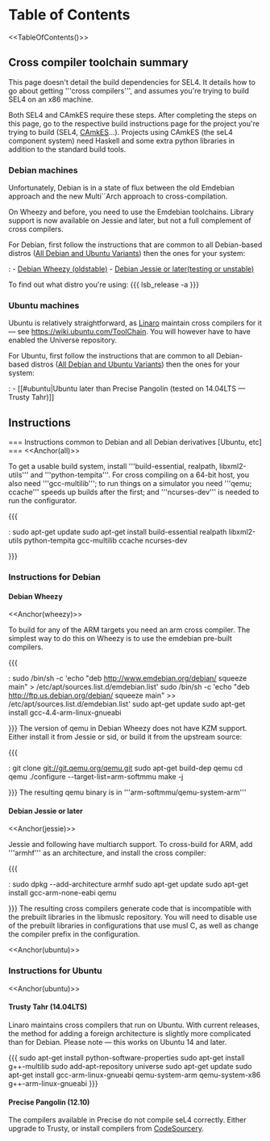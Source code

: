 # Table of Contents
 &lt;&lt;TableOfContents()&gt;&gt;

## Cross compiler toolchain summary
 This page doesn't detail the
build dependencies for SEL4. It details how to go about getting '''cross
compilers''', and assumes you're trying to build SEL4 on an x86 machine.

Both SEL4 and CAmkES require these steps. After completing the steps on
this page, go to the respective build instructions page for the project
you're trying to build (SEL4, [CAmkES](../CAmkES)...). Projects using CAmkES
(the seL4 component system) need Haskell and some extra python libraries
in addition to the standard build tools.

### Debian machines
 Unfortunately, Debian is in a state of flux
between the old Emdebian approach and the new Multi\`\`Arch approach to
cross-compilation.

On Wheezy and before, you need to use the Emdebian toolchains. Library
support is now available on Jessie and later, but not a full complement
of cross compilers.

For Debian, first follow the instructions that are common to all Debian-based distros ([All Debian and Ubuntu Variants](\#all)) then the ones for your system:

:   -   [Debian Wheezy (oldstable)](\#wheezy)
    -   [Debian Jessie or later(testing or unstable)](\#jessie)

To find out what distro you're using: {{{ lsb_release -a }}}

### Ubuntu machines


Ubuntu is relatively straightforward, as
[Linaro](http://www.linaro.org/) maintain cross compilers for
it — see <https://wiki.ubuntu.com/ToolChain>. You will however have to
have enabled the Universe repository.

For Ubuntu, first follow the instructions that are common to all Debian-based distros ([All Debian and Ubuntu Variants](\#all)) then the ones for your system:

:   -   \[\[\#ubuntu|Ubuntu later than Precise Pangolin (tested on
        14.04LTS — Trusty Tahr)\]\]

## Instructions
 === Instructions common to Debian and all Debian
derivatives \[Ubuntu, etc\] === &lt;&lt;Anchor(all)&gt;&gt;

To get a usable build system, install '''build-essential, realpath,
libxml2-utils''' and '''python-tempita'''. For cross compiling on a
64-bit host, you also need '''gcc-multilib'''; to run things on a
simulator you need '''qemu; ccache''' speeds up builds after the first;
and '''ncurses-dev''' is needed to run the configurator.

{{{

:   sudo apt-get update sudo apt-get install build-essential realpath
    libxml2-utils python-tempita gcc-multilib ccache ncurses-dev

}}}

### Instructions for Debian


#### Debian Wheezy
 &lt;&lt;Anchor(wheezy)&gt;&gt;

To build for any of the ARM targets you need an arm cross compiler. The
simplest way to do this on Wheezy is to use the emdebian pre-built
compilers.

{{{

:   sudo /bin/sh -c 'echo "deb <http://www.emdebian.org/debian/> squeeze
    main" &gt; /etc/apt/sources.list.d/emdebian.list' sudo /bin/sh -c
    'echo "deb <http://ftp.us.debian.org/debian/> squeeze main" &gt;&gt;
    /etc/apt/sources.list.d/emdebian.list' sudo apt-get update sudo
    apt-get install gcc-4.4-arm-linux-gnueabi

}}} The version of qemu in Debian Wheezy does not have KZM support.
Either install it from Jessie or sid, or build it from the upstream
source:

{{{

:   git clone <git://git.qemu.org/qemu.git> sudo apt-get build-dep qemu
    cd qemu ./configure --target-list=arm-softmmu make -j

}}} The resulting qemu binary is in '''arm-softmmu/qemu-system-arm'''

#### Debian Jessie or later
 &lt;&lt;Anchor(jessie)&gt;&gt;

Jessie and following have multiarch support. To cross-build for ARM, add
'''armhf''' as an architecture, and install the cross compiler:

{{{

:   sudo dpkg --add-architecture armhf sudo apt-get update sudo apt-get
    install gcc-arm-none-eabi qemu

}}} The resulting cross compilers generate code that is incompatible
with the prebuilt libraries in the libmuslc repository. You will need to
disable use of the prebuilt libraries in configurations that use musl C,
as well as change the compiler prefix in the configuration.

&lt;&lt;Anchor(ubuntu)&gt;&gt;

### Instructions for Ubuntu
 &lt;&lt;Anchor(ubuntu)&gt;&gt;

#### Trusty Tahr (14.04LTS)
 Linaro maintains cross compilers that
run on Ubuntu. With current releases, the method for adding a foreign
architecture is slightly more complicated than for Debian. Please note —
this works on Ubuntu 14 and later.

{{{ sudo apt-get install python-software-properties sudo apt-get install
g++-multilib sudo add-apt-repository universe sudo apt-get update sudo
apt-get install gcc-arm-linux-gnueabi qemu-system-arm qemu-system-x86
g++-arm-linux-gnueabi }}}

#### Precise Pangolin (12.10)
 The compilers available in Precise do
not compile seL4 correctly. Either upgrade to Trusty, or install
compilers from
[CodeSourcery](https://www.mentor.com/embedded-software/codesourcery).

